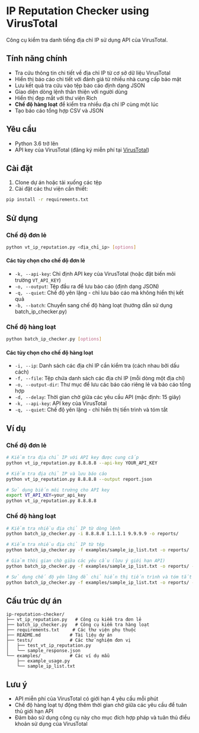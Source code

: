 # IP Reputation Checker using VirusTotal

Công cụ kiểm tra danh tiếng địa chỉ IP sử dụng API của VirusTotal.

## Tính năng chính

- Tra cứu thông tin chi tiết về địa chỉ IP từ cơ sở dữ liệu VirusTotal
- Hiển thị báo cáo chi tiết với đánh giá từ nhiều nhà cung cấp bảo mật
- Lưu kết quả tra cứu vào tệp báo cáo định dạng JSON
- Giao diện dòng lệnh thân thiện với người dùng
- Hiển thị đẹp mắt với thư viện Rich
- **Chế độ hàng loạt** để kiểm tra nhiều địa chỉ IP cùng một lúc
- Tạo báo cáo tổng hợp CSV và JSON

## Yêu cầu

- Python 3.6 trở lên
- API key của VirusTotal (đăng ký miễn phí tại [VirusTotal](https://www.virustotal.com/))

## Cài đặt

1. Clone dự án hoặc tải xuống các tệp
2. Cài đặt các thư viện cần thiết:

```bash
pip install -r requirements.txt
```

## Sử dụng

### Chế độ đơn lẻ

```bash
python vt_ip_reputation.py <địa_chỉ_ip> [options]
```

#### Các tùy chọn cho chế độ đơn lẻ

- `-k, --api-key`: Chỉ định API key của VirusTotal (hoặc đặt biến môi trường `VT_API_KEY`)
- `-o, --output`: Tệp đầu ra để lưu báo cáo (định dạng JSON)
- `-q, --quiet`: Chế độ yên lặng - chỉ lưu báo cáo mà không hiển thị kết quả
- `-b, --batch`: Chuyển sang chế độ hàng loạt (hướng dẫn sử dụng batch_ip_checker.py)

### Chế độ hàng loạt

```bash
python batch_ip_checker.py [options]
```

#### Các tùy chọn cho chế độ hàng loạt

- `-i, --ip`: Danh sách các địa chỉ IP cần kiểm tra (cách nhau bởi dấu cách)
- `-f, --file`: Tệp chứa danh sách các địa chỉ IP (mỗi dòng một địa chỉ)
- `-o, --output-dir`: Thư mục để lưu các báo cáo riêng lẻ và báo cáo tổng hợp
- `-d, --delay`: Thời gian chờ giữa các yêu cầu API (mặc định: 15 giây)
- `-k, --api-key`: API key của VirusTotal
- `-q, --quiet`: Chế độ yên lặng - chỉ hiển thị tiến trình và tóm tắt

## Ví dụ

### Chế độ đơn lẻ

```bash
# Kiểm tra địa chỉ IP với API key được cung cấp
python vt_ip_reputation.py 8.8.8.8 --api-key YOUR_API_KEY

# Kiểm tra địa chỉ IP và lưu báo cáo
python vt_ip_reputation.py 8.8.8.8 --output report.json

# Sử dụng biến môi trường cho API key
export VT_API_KEY=your_api_key
python vt_ip_reputation.py 8.8.8.8
```

### Chế độ hàng loạt

```bash
# Kiểm tra nhiều địa chỉ IP từ dòng lệnh
python batch_ip_checker.py -i 8.8.8.8 1.1.1.1 9.9.9.9 -o reports/

# Kiểm tra nhiều địa chỉ IP từ tệp
python batch_ip_checker.py -f examples/sample_ip_list.txt -o reports/

# Giảm thời gian chờ giữa các yêu cầu (lưu ý giới hạn API)
python batch_ip_checker.py -f examples/sample_ip_list.txt -o reports/ -d 10

# Sử dụng chế độ yên lặng để chỉ hiển thị tiến trình và tóm tắt
python batch_ip_checker.py -f examples/sample_ip_list.txt -o reports/ -q
```

## Cấu trúc dự án

```
ip-reputation-checker/
├── vt_ip_reputation.py   # Công cụ kiểm tra đơn lẻ
├── batch_ip_checker.py   # Công cụ kiểm tra hàng loạt
├── requirements.txt     # Các thư viện phụ thuộc
├── README.md           # Tài liệu dự án
├── tests/              # Các thử nghiệm đơn vị
│   ├── test_vt_ip_reputation.py
│   └── sample_response.json
└── examples/           # Các ví dụ mẫu
    ├── example_usage.py
    └── sample_ip_list.txt
```

## Lưu ý

- API miễn phí của VirusTotal có giới hạn 4 yêu cầu mỗi phút
- Chế độ hàng loạt tự động thêm thời gian chờ giữa các yêu cầu để tuân thủ giới hạn API
- Đảm bảo sử dụng công cụ này cho mục đích hợp pháp và tuân thủ điều khoản sử dụng của VirusTotal